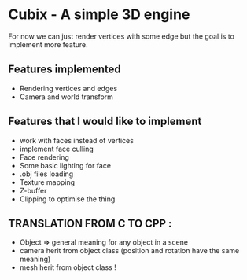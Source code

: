 # Cubix - A simple 3D engine

For now we can just render vertices with some edge but the goal is to implement more feature.

## Features implemented

* Rendering vertices and edges
* Camera and world transform

## Features that I would like to implement

* work with faces instead of vertices
* implement face culling
* Face rendering
* Some basic lighting for face
* .obj files loading
* Texture mapping
* Z-buffer
* Clipping to optimise the thing

## TRANSLATION FROM C TO CPP :
* Object => general meaning for any object in a scene
* camera herit from object class (position and rotation have the same meaning)
* mesh herit from object class !
